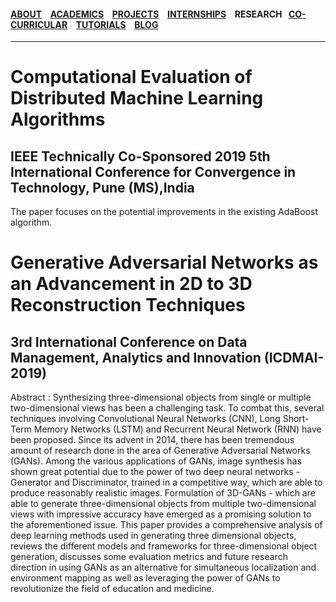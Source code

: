 #### [ABOUT](./index.md) &ensp; [ACADEMICS](./academics.md) &ensp; [PROJECTS](./projects.md) &ensp; [INTERNSHIPS](./internships.md) &ensp; RESEARCH &ensp;[CO-CURRICULAR](./extraCurricular.md) &ensp; [TUTORIALS](./tutorials.md) &ensp; [BLOG](./blogs.md)

------- 

# Computational Evaluation of Distributed Machine Learning Algorithms

## IEEE Technically Co-Sponsored 2019 5th International Conference for Convergence in Technology, Pune (MS),India

The paper focuses on the potential improvements in the existing AdaBoost algorithm.


# Generative Adversarial Networks as an Advancement in 2D to 3D Reconstruction Techniques

## 3rd International Conference on Data Management, Analytics and Innovation (ICDMAI-2019)

Abstract : Synthesizing three-dimensional objects from single or multiple two-dimensional
views has been a challenging task. To combat this, several techniques involving Convolutional
Neural Networks (CNN), Long Short-Term Memory Networks (LSTM) and Recurrent Neural
Network (RNN) have been proposed. Since its advent in 2014, there has been tremendous
amount of research done in the area of Generative Adversarial Networks (GANs). Among the
various applications of GANs, image synthesis has shown great potential due to the power of
two deep neural networks - Generator and Discriminator, trained in a competitive way, which
are able to produce reasonably realistic images. Formulation of 3D-GANs - which are able to
generate three-dimensional objects from multiple two-dimensional views with impressive
accuracy have emerged as a promising solution to the aforementioned issue. This paper
provides a comprehensive analysis of deep learning methods used in generating three
dimensional objects, reviews the different models and frameworks for three-dimensional object
generation, discusses some evaluation metrics and future research direction in using GANs as
an alternative for simultaneous localization and environment mapping as well as leveraging
the power of GANs to revolutionize the field of education and medicine.